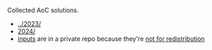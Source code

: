 Collected AoC solutions.

- [../2023/](2023/)
- [2024/](2024/)
- [inputs](input/) are in a private repo because they're [not for redistribution](https://adventofcode.com/2024/about)
